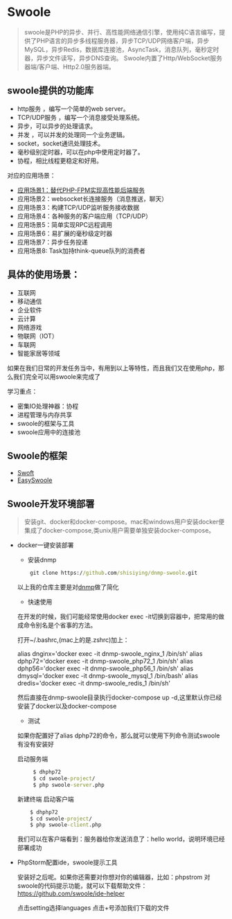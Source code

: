 # Swoole

> swoole是PHP的异步、并行、高性能网络通信引擎，使用纯C语言编写，提供了PHP语言的异步多线程服务器，异步TCP/UDP网络客户端，异步MySQL，异步Redis，数据库连接池，AsyncTask，消息队列，毫秒定时器，异步文件读写，异步DNS查询。 Swoole内置了Http/WebSocket服务器端/客户端、Http2.0服务器端。

## swoole提供的功能库


- 	http服务 ，编写一个简单的web server。
- 	TCP/UDP服务 ，编写一个消息接受处理系统。
- 	异步，可以异步的处理请求。
-	并发 ，可以并发的处理同一个业务逻辑。
-	socket，socket通讯处理技术。
-	毫秒级别定时器，可以在php中使用定时器了。
-	协程，相比线程更稳定和好用。

对应的应用场景：

- [应用场景1：替代PHP-FPM实现高性能后端服务](swoole与PHP-FPM模式的对比.md)
- 应用场景2：websocket长连接服务（消息推送，聊天）
- 应用场景3：构建TCP/UDP监听服务接收数据
- 应用场景4：各种服务的客户端应用（TCP/UDP）
- 应用场景5：简单实现RPC远程调用
- 应用场景6：易扩展的毫秒级定时器
- 应用场景7：异步任务投递
- 应用场景8: Task加持think-queue队列的消费者

## 具体的使用场景：

- 互联网
- 移动通信
- 企业软件
- 云计算
- 网络游戏
- 物联网（IOT）
- 车联网
- 智能家居等领域


如果在我们日常的开发任务当中，有用到以上等特性，而且我们又在使用php，那么我们完全可以用swoole来完成了



学习重点：

- 密集IO处理神器：协程
- 进程管理与内存共享
- swoole的框架与工具
- swoole应用中的连接池

## Swoole的框架

- [Swoft](https://www.swoft.org/)
- [EasySwoole](http://www.easyswoole.com/)


## Swoole开发环境部署

>安装git、docker和docker-compose。mac和windows用户安装docker便集成了docker-compose,类unix用户需要单独安装docker-compose。

- docker一键安装部署

    - 安装dnmp
    ```cmd
        git clone https://github.com/shisiying/dnmp-swoole.git
    ```
    
    以上我的仓库主要是对[dnmp](https://github.com/yeszao/dnmp)做了简化
    
    - 快速使用
    
  在开发的时候，我们可能经常使用docker exec -it切换到容器中，把常用的做成命令别名是个省事的方法。
  
  打开~/.bashrc,(mac上的是.zshrc)加上：
  
  alias dnginx='docker exec -it dnmp-swoole_nginx_1 /bin/sh'
  alias dphp72='docker exec -it dnmp-swoole_php72_1 /bin/sh'
  alias dphp56='docker exec -it dnmp-swoole_php56_1 /bin/sh'
  alias dmysql='docker exec -it dnmp-swoole_mysql_1 /bin/bash'
  alias dredis='docker exec -it dnmp-swoole_redis_1 /bin/sh'

  然后直接在dnmp-swoole目录执行docker-compose up -d,这里默认你已经安装了docker以及docker-compose

   - 测试
   
   如果你配置好了alias dphp72的命令，那么就可以使用下列命令测试swoole有没有安装好
   
   启动服务端
   ```cmd
        $ dhphp72
        $ cd swoole-project/
        $ php swoole-server.php
   ``` 
   
   新建终端
   启动客户端
   ```cmd
       $ dhphp72
       $ cd swoole-project/
       $ php swoole-client.php
   ```
   
   我们可以在客户端看到：服务器给你发送消息了：hello world，说明环境已经部署成功
   
   
- PhpStorm配置ide，swoole提示工具
    
  安装好之后呢。如果你还需要对你想对你的编辑器，比如：phpstrom 对swoole的代码提示功能，就可以下载帮助文件：https://github.com/swoole/ide-helper
  
  点击setting选择languages 点击+号添加我们下载的文件

    
    
 
    
    


